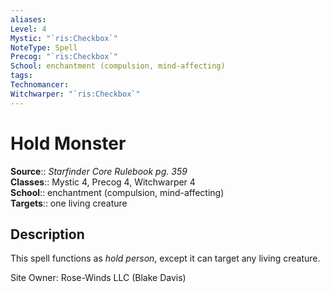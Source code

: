 ```yaml
---
aliases: 
Level: 4
Mystic: "`ris:Checkbox`"
NoteType: Spell
Precog: "`ris:Checkbox`"
School: enchantment (compulsion, mind-affecting)
tags: 
Technomancer: 
Witchwarper: "`ris:Checkbox`"
---
```


# Hold Monster

**Source**:: _Starfinder Core Rulebook pg. 359_  
**Classes**:: Mystic 4, Precog 4, Witchwarper 4  
**School**:: enchantment (compulsion, mind-affecting)  
**Targets**:: one living creature  

## Description

This spell functions as _hold person_, except it can target any living creature.

Site Owner: Rose-Winds LLC (Blake Davis)
